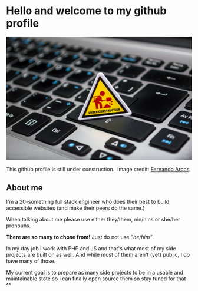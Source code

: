 # Hello and welcome to my github profile

![an "under construction" sign on a macbook keyboard](https://github.com/DysphoricUnicorn/DysphoricUnicorn/blob/master/img/under_construction.jpeg)

This github profile is still under construction.. Image credit: 
[Fernando Arcos](https://www.pexels.com/@ferarcosn)

## About me
I'm a 20-something full stack engineer who does their best to build accessible websites (and make their peers do the same.)

When talking about me please use either they/them, nin/nins or she/her pronouns.

__There are so many to chose from!__ Just do not use _"he/him"_.

In my day job I work with PHP and JS and that's what most of my side projects are built on as well. And while most of them aren't (yet) public, I do have many of those.

My current goal is to prepare as many side projects to be in a usable and maintainable state so I can finally open source them so stay tuned for that ^^